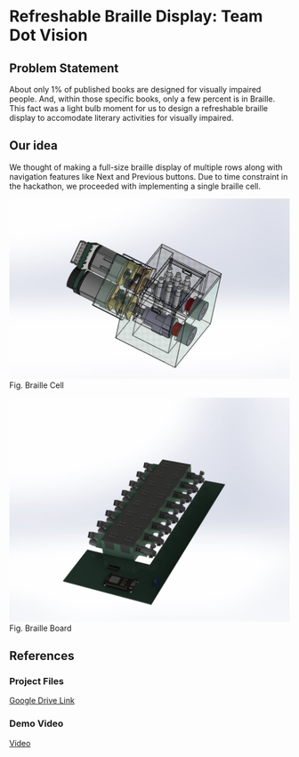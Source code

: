 # Refreshable Braille Display: Team Dot Vision

## Problem Statement

About only 1% of published books are designed for visually impaired people. And, within those specific books, only a few percent is in Braille. This fact was a light bulb moment for us to design a refreshable braille display to accomodate literary activities for visually impaired.

## Our idea

We thought of making a full-size braille display of multiple rows along with navigation features like Next and Previous buttons. Due to time constraint in the hackathon, we proceeded with implementing a single braille cell.

![Braille Cell](images/braille_cell.jpg)
Fig. Braille Cell

![Braille Board](images/braille_board.jpg)
Fig. Braille Board


## References
### Project Files

[Google Drive Link](https://drive.google.com/drive/u/0/folders/1ojhiNgwglBnV9IFRLw-7x4dL1nsZ8iGQ)

### Demo Video

[Video](https://drive.google.com/file/d/1T6u3sfXOxb4T7LDcAPX14L5-VPvLE1rO/view?usp=drive_link)
